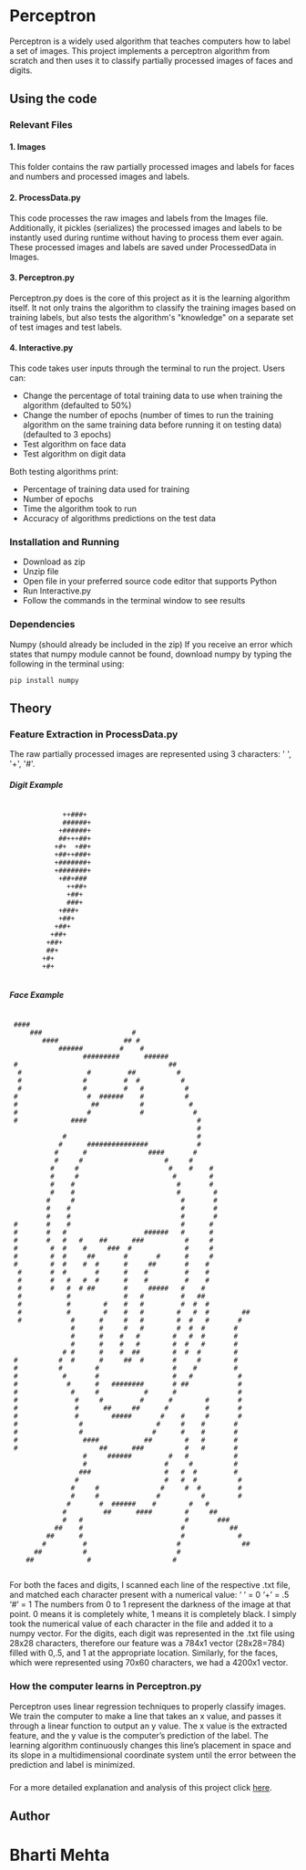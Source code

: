 # Perceptron
Perceptron is a widely used algorithm that teaches computers how to label a set of images. 
This project implements a perceptron algorithm from scratch and then uses it to classify partially processed images of faces and digits. 

## Using the code 

### Relevant Files
#### 1. Images
This folder contains the raw partially processed images and labels for faces and numbers and processed images and labels. 
#### 2. ProcessData.py
This code processes the raw images and labels from the Images file. Additionally, it pickles (serializes) the processed images and labels to be instantly used during runtime without having to process them ever again. These processed images and labels are saved under ProcessedData in Images. 
#### 3. Perceptron.py
Perceptron.py does is the core of this project as it is the learning algorithm itself. It not only trains the algorithm to classify the training images based on training labels, but also tests the algorithm's "knowledge" on a separate set of test images and test labels. 
#### 4. Interactive.py
This code takes user inputs through the terminal to run the project. Users can:
- Change the percentage of total training data to use when training the algorithm (defaulted to 50%)
- Change the number of epochs (number of times to run the training algorithm on the same training data before running it on testing data) (defaulted to 3 epochs)
- Test algorithm on face data
- Test algorithm on digit data 

Both testing algorithms print: 
  - Percentage of training data used for training
  - Number of epochs
  - Time the algorithm took to run
  - Accuracy of algorithms predictions on the test data

### Installation and Running
- Download as zip
- Unzip file
- Open file in your preferred source code editor that supports Python 
- Run Interactive.py
- Follow the commands in the terminal window to see results 

### Dependencies
Numpy (should already be included in the zip) 
If you receive an error which states that numpy module cannot be found, download numpy by typing the following in the terminal using: 
```
pip install numpy
```

## Theory
### Feature Extraction in ProcessData.py
The raw partially processed images are represented using 3 characters: ' ', '+', '#'.
##### Digit Example
```
                            
             ++###+         
             ######+        
            +######+        
            ##+++##+        
           +#+  +##+        
           +##++###+        
           +#######+        
           +#######+        
            +##+###         
              ++##+         
              +##+          
              ###+          
            +###+           
            +##+            
           +##+             
          +##+              
         +##+               
         ##+                
        +#+                 
        +#+                 
                            
```
##### Face Example
```
                                                            
 ####                                                       
     ###                      #                             
        ####                ## #                            
            ######         #    #                           
                  #########      ######                     
 #                                     ##                   
  #                #         ##          #                  
  #               #         #  #          #                 
  #               #         #   #          #                
 #                 #  ######    #          #                
 #                  ##          #           #               
 #                 #            #            #              
 #             ####                           #             
                                              #             
             #                                #             
            #      ###############            #             
           #      #               ####       #              
           #     #                    #     #               
          #     #                      #    #    #          
          #     #                       #        #          
          #    #                         #       #          
          #    #                         #        #         
         #     #                          #       #         
         #    #                           #       #         
         #    #                           #       #         
 #       #    #                           #      #          
 #       #   #                   ######   #      #          
 #       #   #   #    ##      ###          #     #          
 #        #  #    #     ###  #             #     #          
 #        #  #     ##       #       #      #     #          
 #        #  #    #  #      #     ##       #    #           
  #       #  #       #      #    #         #    #           
  #       #   #   #  #      #    #         #    #           
  #       #   #  # ##       #     #####   #    #            
  #           #             #   #         #   ##            
  #           #        #    #   #         #  #  #           
  #           #        #    #   #        #   #  #        ## 
  #            #      #     #   #        #  #   #       #   
               #      #     #   #        #  #  #       #    
               #      #    #   #        #   #  #       #    
               #      #    #   #        #  #   #       #    
             # #      #    #  ##        #  #  #        #    
 #          #  #      #     ##  #       #     #        #    
 #          #        #                  #    #         #    
 #           #       #                  #   #           #   
 #            #      #   ########       # ##            #   
 #             #     #           #      #               #   
 #              #     #         #      #        #       #   
 #              #      ##     ##      #         #       #   
 #              #        #####       #    #     #       #   
 #               #                  #     #    #       #    
 #               #                 #      #    #       #    
 #                ####           ##        #   #       #    
 #                    ##      ###          #   #       #    
                  #     ######         #   #           #    
                  #                   #     #          #    
                 ###                  #   #  #         #    
                #                     #   #  #          #   
               #     #               #     #  #         #   
               #     #              #          #        #   
              #       #  ######    #        #   #           
             #         ##      ####        #     ##         
             #   #                         #       ###      
           ##    #                        #           ##    
         ##      #                        #             #   
        #         #                      #               ## 
      ##          #                      #                  
    ##             #                    #                   
                                                            
```
For both the faces and digits, I scanned each line of the respective .txt file, and matched each character present with a numerical value:
‘ ‘   =  0
‘+’  = .5
‘#’  =  1
The numbers from 0 to 1 represent the darkness of the image at that point. 0 means it is completely white, 1 means it is completely black. 
I simply took the numerical value of each character in the file and added it to a numpy vector. For the digits, each digit was represented in the .txt file using 28x28 characters, therefore our feature was a 784x1 vector (28x28=784) filled with 0,.5, and 1 at the appropriate location. Similarly, for the faces, which were represented using 70x60 characters, we had a 4200x1 vector.

### How the computer learns in Perceptron.py
Perceptron uses linear regression techniques to properly classify images. We train the computer to make a line that takes an x value, and passes it through a linear function to output an y value. The x value is the extracted feature, and the y value is the computer’s prediction of the label. The learning algorithm continuously changes this line’s placement in space and its slope in a multidimensional coordinate system until the error between the prediction and label is minimized. 

###
For a more detailed explanation and analysis of this project click [here](https://drive.google.com/open?id=12sI0uIjCGAudbDF_309E8qPLNZ1xP_AM). 

## Author
# Bharti Mehta
